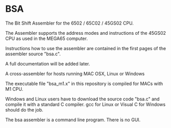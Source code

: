 BSA
===

The Bit Shift Assembler for the 6502 / 65C02 / 45GS02 CPU.

The Assembler supports the address modes and instructions of the
45GS02 CPU as used in the MEGA65 computer.

Instructions how to use the assembler are contained in the first pages
of the assembler source "bsa.c".

A full documentation will be added later.

A cross-assembler for hosts running MAC OSX, Linux or Windows

The executable file "bsa_m1.x" in this repository is compiled for MACs with M1 CPU.

Windows and Linux users have to download the source code "bsa.c"
and compile it with a standard C compiler. gcc for Linux
or Visual C for Windows should do the job.

The bsa assembler is a command line program.
There is no GUI.

